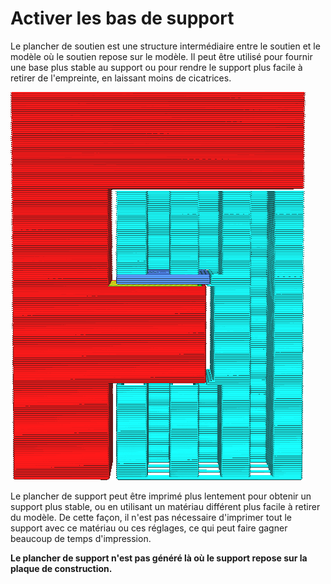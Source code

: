 Activer les bas de support
====
Le plancher de soutien est une structure intermédiaire entre le soutien et le modèle où le soutien repose sur le modèle. Il peut être utilisé pour fournir une base plus stable au support ou pour rendre le support plus facile à retirer de l'empreinte, en laissant moins de cicatrices.

![Le sol du support est coloré dans une teinte de bleu plus foncée](../../../articles/images/support_bottom_enable.png)

Le plancher de support peut être imprimé plus lentement pour obtenir un support plus stable, ou en utilisant un matériau différent plus facile à retirer du modèle. De cette façon, il n'est pas nécessaire d'imprimer tout le support avec ce matériau ou ces réglages, ce qui peut faire gagner beaucoup de temps d'impression.

**Le plancher de support n'est pas généré là où le support repose sur la plaque de construction.**
